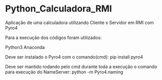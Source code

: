 # Python_Calculadora_RMI
Aplicação de uma calculadora utilizando Cliente x Servidor em RMI com Pyro4

Para a execução dos códigos foram utilizados:

Python3 Anaconda

Deve ser instalado o Pyro4 com o comando(cmd):
pip install pyro4

Deve ser mantido rodando pelo cmd durante toda a execução o comando para execução do NameServer:
python -m Pyro4.naming
